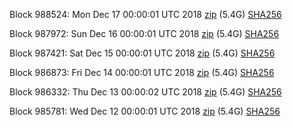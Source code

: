 Block 988524: Mon Dec 17 00:00:01 UTC 2018 [zip](https://dash-bootstrap.ams3.digitaloceanspaces.com/mainnet/2018-12-17/bootstrap.dat.zip) (5.4G) [SHA256](https://dash-bootstrap.ams3.digitaloceanspaces.com/mainnet/2018-12-17/sha256.txt)

Block 987972: Sun Dec 16 00:00:01 UTC 2018 [zip](https://dash-bootstrap.ams3.digitaloceanspaces.com/mainnet/2018-12-16/bootstrap.dat.zip) (5.4G) [SHA256](https://dash-bootstrap.ams3.digitaloceanspaces.com/mainnet/2018-12-16/sha256.txt)

Block 987421: Sat Dec 15 00:00:01 UTC 2018 [zip](https://dash-bootstrap.ams3.digitaloceanspaces.com/mainnet/2018-12-15/bootstrap.dat.zip) (5.4G) [SHA256](https://dash-bootstrap.ams3.digitaloceanspaces.com/mainnet/2018-12-15/sha256.txt)

Block 986873: Fri Dec 14 00:00:01 UTC 2018 [zip](https://dash-bootstrap.ams3.digitaloceanspaces.com/mainnet/2018-12-14/bootstrap.dat.zip) (5.4G) [SHA256](https://dash-bootstrap.ams3.digitaloceanspaces.com/mainnet/2018-12-14/sha256.txt)

Block 986332: Thu Dec 13 00:00:02 UTC 2018 [zip](https://dash-bootstrap.ams3.digitaloceanspaces.com/mainnet/2018-12-13/bootstrap.dat.zip) (5.4G) [SHA256](https://dash-bootstrap.ams3.digitaloceanspaces.com/mainnet/2018-12-13/sha256.txt)

Block 985781: Wed Dec 12 00:00:01 UTC 2018 [zip](https://dash-bootstrap.ams3.digitaloceanspaces.com/mainnet/2018-12-12/bootstrap.dat.zip) (5.4G) [SHA256](https://dash-bootstrap.ams3.digitaloceanspaces.com/mainnet/2018-12-12/sha256.txt)
